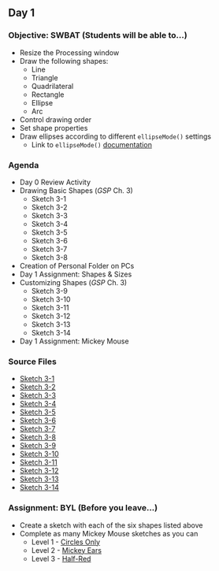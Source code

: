 ## Day 1

### Objective: SWBAT (Students will be able to...)
- Resize the Processing window
- Draw the following shapes:
    - Line
    - Triangle
    - Quadrilateral
    - Rectangle
    - Ellipse
    - Arc
- Control drawing order
- Set shape properties
- Draw ellipses according to different `ellipseMode()` settings
    - Link to `ellipseMode()` [documentation](https://processing.org/reference/ellipseMode_.html)

### Agenda
- Day 0 Review Activity
- Drawing Basic Shapes (_GSP_ Ch. 3)
    - Sketch 3-1
    - Sketch 3-2
    - Sketch 3-3
    - Sketch 3-4
    - Sketch 3-5
    - Sketch 3-6
    - Sketch 3-7
    - Sketch 3-8
- Creation of Personal Folder on PCs
- Day 1 Assignment: Shapes & Sizes
- Customizing Shapes (_GSP_ Ch. 3)
    - Sketch 3-9
    - Sketch 3-10
    - Sketch 3-11
    - Sketch 3-12
    - Sketch 3-13
    - Sketch 3-14
- Day 1 Assignment: Mickey Mouse

### Source Files
- [Sketch 3-1](/source-code/Ex_03_01.pde)
- [Sketch 3-2](/source-code/Ex_03_02.pde)
- [Sketch 3-3](/source-code/Ex_03_03.pde)
- [Sketch 3-4](/source-code/Ex_03_04.pde)
- [Sketch 3-5](/source-code/Ex_03_05.pde)
- [Sketch 3-6](/source-code/Ex_03_06.pde)
- [Sketch 3-7](/source-code/Ex_03_07.pde)
- [Sketch 3-8](/source-code/Ex_03_08.pde)
- [Sketch 3-9](/source-code/Ex_03_09.pde)
- [Sketch 3-10](/source-code/Ex_03_10.pde)
- [Sketch 3-11](/source-code/Ex_03_11.pde)
- [Sketch 3-12](/source-code/Ex_03_12.pde)
- [Sketch 3-13](/source-code/Ex_03_13.pde)
- [Sketch 3-14](/source-code/Ex_03_14.pde)

### Assignment: BYL (Before you leave...)
- Create a sketch with each of the six shapes listed above
- Complete as many Mickey Mouse sketches as you can
    - Level 1 - [Circles Only](/images/mickey.png)
    - Level 2 - [Mickey Ears](/images/mickey_ears.jpg)
    - Level 3 - [Half-Red](/images/mickey_red.jpg)